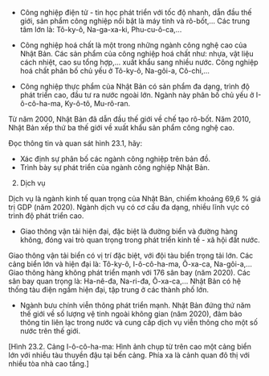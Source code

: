 - Công nghiệp điện tử - tin học phát triển với tốc độ nhanh, dẫn đầu thế giới, sản phẩm công nghiệp nổi bật là máy tính và rô-bốt,... Các trung tâm lớn là: Tô-ky-ô, Na-ga-xa-ki, Phu-cu-ô-ca,...

- Công nghiệp hoá chất là một trong những ngành công nghệ cao của Nhật Bản. Các sản phẩm của công nghiệp hoá chất như: nhựa, vật liệu cách nhiệt, cao su tổng hợp,... xuất khẩu sang nhiều nước. Công nghiệp hoá chất phân bố chủ yếu ở Tô-ky-ô, Na-gôi-a, Cô-chi,...

- Công nghiệp thực phẩm của Nhật Bản có sản phẩm đa dạng, trình độ phát triển cao, đầu tư ra nước ngoài lớn. Ngành này phân bố chủ yếu ở I-ô-cô-ha-ma, Ky-ô-tô, Mu-rô-ran.

Từ năm 2000, Nhật Bản đã dẫn đầu thế giới về chế tạo rô-bốt. Năm 2010, Nhật Bản xếp thứ ba thế giới về xuất khẩu sản phẩm công nghệ cao.

Đọc thông tin và quan sát hình 23.1, hãy:
- Xác định sự phân bố các ngành công nghiệp trên bản đồ.
- Trình bày sự phát triển của ngành công nghiệp Nhật Bản.

2. Dịch vụ

Dịch vụ là ngành kinh tế quan trọng của Nhật Bản, chiếm khoảng 69,6 % giá trị GDP (năm 2020). Ngành dịch vụ có cơ cấu đa dạng, nhiều lĩnh vực có trình độ phát triển cao.

- Giao thông vận tải hiện đại, đặc biệt là đường biển và đường hàng không, đóng vai trò quan trọng trong phát triển kinh tế - xã hội đất nước.

Giao thông vận tải biển có vị trí đặc biệt, với đội tàu biển trọng tải lớn. Các cảng biển lớn và hiện đại là: Tô-ky-ô, I-ô-cô-ha-ma, Ô-xa-ca, Na-gôi-a,... Giao thông hàng không phát triển mạnh với 176 sân bay (năm 2020). Các sân bay quan trọng là: Ha-nê-đa, Na-ri-đa, Ô-xa-ca,... Nhật Bản có hệ thống tàu điện ngầm hiện đại, tập trung ở các thành phố lớn.

- Ngành bưu chính viễn thông phát triển mạnh. Nhật Bản đứng thứ năm thế giới về số lượng vệ tinh ngoài không gian (năm 2020), đảm bảo thông tin liên lạc trong nước và cung cấp dịch vụ viễn thông cho một số nước trên thế giới.

[Hình 23.2. Cảng I-ô-cô-ha-ma: Hình ảnh chụp từ trên cao một cảng biển lớn với nhiều tàu thuyền đậu tại bến cảng. Phía xa là cảnh quan đô thị với nhiều tòa nhà cao tầng.]